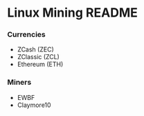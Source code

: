 # Linux Mining README

### Currencies
- ZCash (ZEC)
- ZClassic (ZCL)
- Ethereum (ETH)

### Miners
- EWBF
- Claymore10

